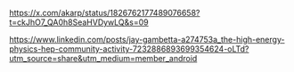 https://x.com/akarp/status/1826762177489076658?t=ckJhO7_QA0h8SeaHVDywLQ&s=09

https://www.linkedin.com/posts/jay-gambetta-a274753a_the-high-energy-physics-hep-community-activity-7232886893699354624-oLTd?utm_source=share&utm_medium=member_android